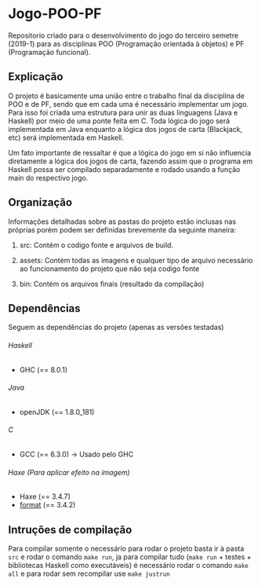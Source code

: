 # Jogo-POO-PF
Repositorio criado para o desenvolvimento do jogo do terceiro semetre (2019-1)
para as disciplinas POO (Programação orientada à objetos) e PF (Programação funcional).

## Explicação
O projeto é basicamente uma união entre o trabalho final da disciplina de POO e
de PF, sendo que em cada uma é necessário implementar um jogo. Para isso foi
criada uma estrutura para unir as duas linguagens (Java e Haskell) por meio de
uma ponte feita em C. Toda lógica do jogo será implementada em Java enquanto
a lógica dos jogos de carta (Blackjack, etc) será implementada em Haskell.

Um fato importante de ressaltar é que a lógica do jogo em si não influencia
diretamente a lógica dos jogos de carta, fazendo assim que o programa em Haskell
possa ser compilado separadamente e rodado usando a função main do respectivo
jogo.

## Organização
Informações detalhadas sobre as pastas do projeto estão inclusas nas próprias
porém podem ser definidas brevemente da seguinte maneira:

1. src:
  Contém o codigo fonte e arquivos de build.

2. assets:
  Contém todas as imagens e qualquer tipo de arquivo necessário ao funcionamento
  do projeto que não seja codigo fonte

3. bin:
  Contém os arquivos finais (resultado da compilação)

## Dependências
Seguem as dependências do projeto (apenas as versões testadas)
###### Haskell
  * GHC (== 8.0.1)

###### Java
  * openJDK (== 1.8.0_181)

###### C
  * GCC (== 6.3.0) -> Usado pelo GHC

###### Haxe (Para aplicar efeito na imagem)
  * Haxe (== 3.4.7)
  * [format](https://github.com/HaxeFoundation/format) (== 3.4.2)

## Intruções de compilação
Para compilar somente o necessário para rodar o projeto basta ir à pasta `src`
e rodar o comando `make run`, ja para compilar tudo (`make run` + testes +
bibliotecas Haskell como executáveis) é necessário rodar o comando `make all` e
para rodar sem recompilar use `make justrun`
